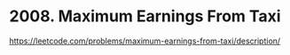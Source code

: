 # 2008. Maximum Earnings From Taxi

https://leetcode.com/problems/maximum-earnings-from-taxi/description/